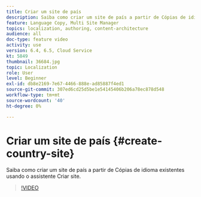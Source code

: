 ```yaml
---
title: Criar um site de país
description: Saiba como criar um site de país a partir de Cópias de idioma existentes usando o assistente Criar site.
feature: Language Copy, Multi Site Manager
topics: localization, authoring, content-architecture
audience: all
doc-type: feature video
activity: use
version: 6.4, 6.5, Cloud Service
kt: 5849
thumbnail: 36684.jpg
topic: Localization
role: User
level: Beginner
exl-id: db8e2169-7e67-4466-888e-ad85887f4ed1
source-git-commit: 307ed6cd25d5be1e54145406b206a78ec878d548
workflow-type: tm+mt
source-wordcount: '40'
ht-degree: 0%

---
```


# Criar um site de país {#create-country-site}

Saiba como criar um site de país a partir de Cópias de idioma existentes usando o assistente Criar site.

>[!VIDEO](https://video.tv.adobe.com/v/36684?quality=12&learn=on)
